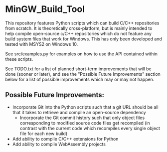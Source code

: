 # MinGW_Build_Tool


This repository features Python scripts which can build C/C++ repositories from scratch. It is theoretically cross-platform, but is mainly intended to help compile open-source c/C++ repositories which do not feature any build system files that work for Windows. This has only been developed and tested with MSYS2 on Windows 10.

See src/examples.py for examples on how to use the API contained within these scripts.

See TODO.txt for a list of planned short-term improvements that will be done (sooner or later), and see the "Possible Future Improvements" section below for a list of possible improvements which may or may not happen.

## Possible Future Improvements:
- Incorporate Git into the Python scripts such that a git URL should be all that it takes to retrieve and compile an open-source dependency
    - Incorporate the Git commit history such that only object files corresponding to modified source code files get recompiled (in contrast with the current code which recompiles every single object file for each new build)
- Add ability to compile C/C++ extensions for Python
- Add ability to compile WebAssembly projects
